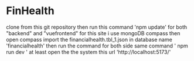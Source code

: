 # FinHealth
clone from this git repository 
then run this command 'npm update' for both "backend" and "vuefrontend" 
for this site i use mongoDB compass 
then open compass import the financialhealth.tbl_1.json in database name 'financialhealth'
then run the command for both side same command ' npm run dev ' 
at least open the the system this url 'http://localhost:5173/'  